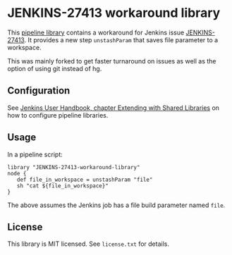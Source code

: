 # JENKINS-27413 workaround library

This [pipeline library][2] contains a workaround for Jenkins issue [JENKINS-27413][1]. It provides a new step `unstashParam` that saves file parameter to a workspace.

This was mainly forked to get faster turnaround on issues as well as the option of using git instead of hg.

## Configuration

See [Jenkins User Handbook, chapter Extending with Shared Libraries][2] on how to configure pipeline libraries.

## Usage

In a pipeline script:

    library "JENKINS-27413-workaround-library"
    node {
       def file_in_workspace = unstashParam "file"
       sh "cat ${file_in_workspace}"
    }

The above assumes the Jenkins job has a file build parameter named `file`.

## License

This library is MIT licensed. See `license.txt` for details.

[1]: https://issues.jenkins-ci.org/browse/JENKINS-27413
[2]: https://jenkins.io/doc/book/pipeline/shared-libraries/
[3]: https://bitbucket.org/janvrany/jenkins-27413-workaround-library
